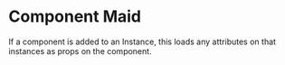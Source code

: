# Component Maid

If a component is added to an Instance, this loads any attributes on that instances as props on the component.
